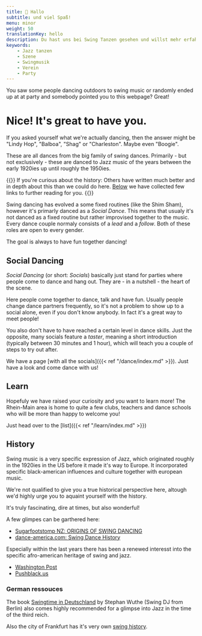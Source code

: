 ```yaml
---
title: 👋 Hallo
subtitle: und viel Spaß!
menu: minor
weight: 50
translationKey: hello
description: Du hast uns bei Swing Tanzen gesehen und willst mehr erfahren?
keywords:
    - Jazz tanzen
    - Szene
    - Swingmusik
    - Verein
    - Party
---
```


You saw some people dancing outdoors to swing music or randomly ended up at at party and somebody pointed you to this webpage? Great!

# Nice! It's great to have you.

If you asked yourself what we're actually dancing, then the answer might be "Lindy Hop", "Balboa", "Shag" or "Charleston". Maybe even "Boogie".

These are all dances from the big family of swing dances. Primarily - but not exclusively -  these are danced to Jazz music of the years between the early 1920ies up until roughly the 1950ies.

{{<info>}}
If you're curious about the history: Others have written much better and in depth about this than we could do here. [Below](#history) we have collected few links to further reading for you.
{{</info>}}


Swing dancing has evolved a some fixed routines (like the Shim Sham), however it's primarly danced as a *Social Dance*. This means that usualy it's not danced as a fixed routine but rather improvised together to the music. Every dance couple normaly consists of a *lead* and a *follow*. Both of these roles are open to every gender.

The goal is always to have fun together dancing!

## Social Dancing

*Social Dancing* (or short: *Socials*) basically just stand for parties where people come to dance and hang out. They are - in a nutshell - the heart of the scene.

Here people come together to dance, talk and have fun. Usually people change dance partners frequently, so it's not a problem to show up to a social alone, even if you don't know anybody. In fact it's a great way to meet people!

You also don't have to have reached a certain level in dance skills. Just the opposite, many socials feature a *taster*, meaning a short introduction (typically between 30 minutes and 1 hour), which will teach you a couple of steps to try out after.

We have a page [with all the socials]({{< ref "/dance/index.md" >}}). Just have a look and come dance with us!

## Learn

Hopefuly we have raised your curiosity and you want to learn more! The Rhein-Main area is home to quite a few clubs, teachers and dance schools who will be more than happy to welcome you!

Just head over to the [list]({{< ref "/learn/index.md" >}})

## History

Swing music is a very specific expression of Jazz, which originated roughly in the 1920ies in the US before it made it's way to Europe. It incorporated specific black-american influences and culture together with european music.

We're not qualified to give you a true historical perspective here, altough we'd highly urge you to aquaint yourself with the history.

It's truly fascinating, dire at times, but also wonderful!

A few glimpes can be garthered here:

- [Sugarfootstomp NZ:  ORIGINS OF SWING DANCING](https://www.sugarfootstomp.co.nz/origins-of-swing-dancing#:~:text=Swing%20Dancing%20originated%20in%20Harlem,the%20Jazz%20music%20swing%20beat.)
- [dance-america.com: Swing Dance History](https://dance-america.com/swing-dance-history-83.html)

Especially within the last years there has been a renewed interesst into the specific afro-american heritage of swing and jazz.

- [Washington Post](https://www.washingtonpost.com/lifestyle/style/african-american-dancers-promote-lindy-hop-and-its-cultural-significance/2012/08/26/d60b46b0-eecd-11e1-afd8-097e90f99d05_story.html)
- [Pushblack.us](https://www.pushblack.us/news/often-erased-black-roots-jazz-and-swing)

### German ressouces

The book [Swingtime in Deutschland](https://www.amazon.de/Swingtime-Deutschland-Stephan-Wuthe/dp/3887472713#:~:text=Dieses%20Buch%20wartet%20mit%20einer,Reihe%20von%20Zeitzeugen%20zu%20Wort.) by Stephan Wuthe (Swing DJ from Berlin) also comes highly recommended for a glimpse into Jazz in the time of the third reich.

Also the city of Frankfurt has it's very own [swing history](https://www.faz.net/aktuell/rhein-main/kultur/wie-jazz-musiker-emil-mangelsdorff-gegen-die-nazi-diktatur-rebellierte-16233919.html).
